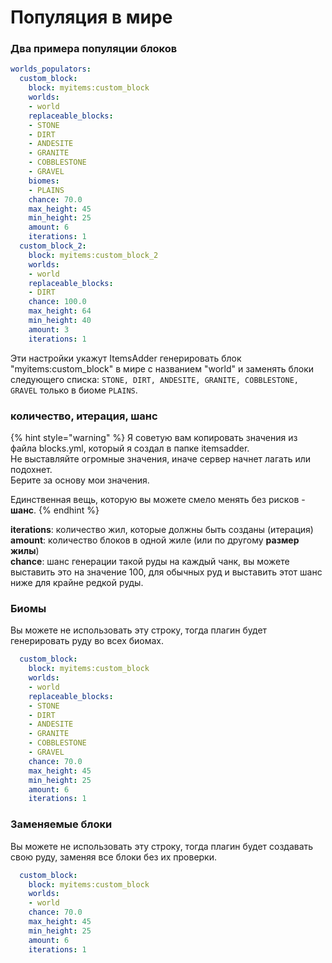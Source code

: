 # Популяция в мире

### Два примера популяции блоков

```yaml
worlds_populators:
  custom_block:
    block: myitems:custom_block
    worlds:
    - world
    replaceable_blocks:
    - STONE
    - DIRT
    - ANDESITE
    - GRANITE
    - COBBLESTONE
    - GRAVEL
    biomes:
    - PLAINS
    chance: 70.0
    max_height: 45
    min_height: 25
    amount: 6
    iterations: 1
  custom_block_2:
    block: myitems:custom_block_2
    worlds:
    - world
    replaceable_blocks:
    - DIRT
    chance: 100.0
    max_height: 64
    min_height: 40
    amount: 3
    iterations: 1
```

Эти настройки укажут ItemsAdder генерировать блок "myitems:custom\_block" в мире с названием "world" и заменять блоки следующего списка: `STONE, DIRT, ANDESITE, GRANITE, COBBLESTONE, GRAVEL` только в биоме `PLAINS`.

### количество, итерация, шанс

{% hint style="warning" %}
Я советую вам копировать значения из файла blocks.yml, который я создал в папке itemsadder.  
Не выставляйте огромные значения, иначе сервер начнет лагать или подохнет.  
Берите за основу мои значения.  
  
Единственная вещь, которую вы можете смело менять без рисков - **шанс**.
{% endhint %}

**iterations**: количество жил, которые должны быть созданы (итерация)  
**amount**: количество блоков в одной жиле \(или по другому **размер жилы**\)  
**chance**: шанс генерации такой руды на каждый чанк, вы можете выставить это на значение 100, для обычных руд и выставить этот шанс ниже для крайне редкой руды.

### Биомы

Вы можете не использовать эту строку, тогда плагин будет генерировать руду во всех биомах.

```yaml
  custom_block:
    block: myitems:custom_block
    worlds:
    - world
    replaceable_blocks:
    - STONE
    - DIRT
    - ANDESITE
    - GRANITE
    - COBBLESTONE
    - GRAVEL
    chance: 70.0
    max_height: 45
    min_height: 25
    amount: 6
    iterations: 1
```

### Заменяемые блоки

Вы можете не использовать эту строку, тогда плагин будет создавать свою руду, заменяя все блоки без их проверки.

```yaml
  custom_block:
    block: myitems:custom_block
    worlds:
    - world
    chance: 70.0
    max_height: 45
    min_height: 25
    amount: 6
    iterations: 1
```



